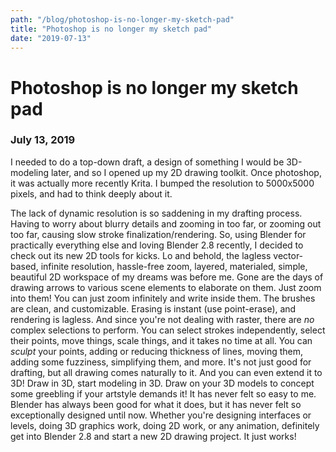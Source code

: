 ```yaml
---
path: "/blog/photoshop-is-no-longer-my-sketch-pad"
title: "Photoshop is no longer my sketch pad"
date: "2019-07-13"
---
```


# Photoshop is no longer my sketch pad
### July 13, 2019

I needed to do a top-down draft, a design of something I would be 3D-modeling later, and so I opened up
my 2D drawing toolkit. Once photoshop, it was actually more recently Krita. I bumped the resolution to
5000x5000 pixels, and had to think deeply about it.

The lack of dynamic resolution is so saddening
in my drafting process. Having to worry about blurry details and zooming in too far, or zooming out too
far, causing slow stroke finalization/rendering. So, using Blender for practically everything else and
loving Blender 2.8 recently, I decided to check out its new 2D tools for kicks. Lo and behold, the lagless
vector-based, infinite resolution, hassle-free zoom, layered, materialed, simple, beautiful 2D workspace of my
dreams was before me. Gone are the days of drawing arrows to various scene elements to elaborate on them.
Just zoom into them! You can just zoom infinitely and write inside them. The brushes are clean, and
customizable. Erasing is instant (use point-erase), and rendering is lagless. And since you're not
dealing with raster, there are *no* complex selections to perform. You can select strokes independently,
select their points, move things, scale things, and it takes no time at all. You can *sculpt* your points,
adding or reducing thickness of lines, moving them, adding some fuzziness, simplifying them, and more. It's not
just good for drafting, but all drawing comes naturally to it. And you can even extend it to 3D! Draw in 3D,
start modeling in 3D. Draw on your 3D models to concept some greebling if your artstyle demands it!
It has never felt so easy to me. Blender has always been good for what it does,
but it has never felt so exceptionally designed until now. Whether you're designing interfaces or levels, doing
3D graphics work, doing 2D work, or any animation, definitely get into Blender 2.8 and start a new 2D drawing
project. It just works!

